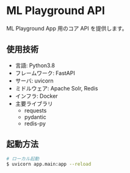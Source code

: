 # ML Playground API

ML Playground App 用のコア API を提供します。

## 使用技術

- 言語: Python3.8
- フレームワーク: FastAPI
- サーバ: uvicorn
- ミドルウェア: Apache Solr, Redis
- インフラ: Docker
- 主要ライブラリ
  - requests
  - pydantic
  - redis-py

## 起動方法

```bash
# ローカル起動
$ uvicorn app.main:app --reload
```

